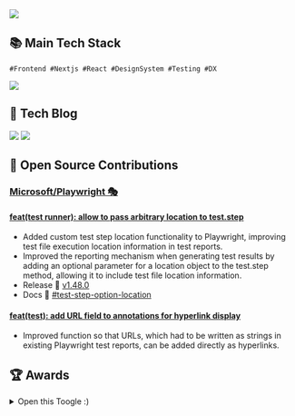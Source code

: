 <a href="https://hhpluscertificateofcompletion.oopy.io/">
  <img src="https://static.spartacodingclub.kr/hanghae99/plus/completion/badge_black.svg" />
</a>

<div align="left">
<h2>📚 Main Tech Stack </h2> 

```
#Frontend #Nextjs #React #DesignSystem #Testing #DX
```

 <img src="https://go-skill-icons.vercel.app/api/icons?i=js,ts,react,nextjs,playwright,cypress,jest,storybook&titles=true"/>

<div align="left">
<h2> 📝 Tech Blog </h2> 

<img src="https://img.shields.io/badge/velog-20C997?style=flat-square&logo=Velog&logoColor=white&link=https://velog.io/@osohyun0224/posts"/> <img src="https://img.shields.io/badge/Medium-000000?style=flat-square&logo=Medium&logoColor=white&link=https://medium.com/@sovely0616"/>


<h2> 🤝 Open Source Contributions </h2> 

### [Microsoft/Playwright 🎭](https://github.com/microsoft/playwright)<br/>

#### [feat(test runner): allow to pass arbitrary location to test.step](https://github.com/microsoft/playwright/pull/32504)
- Added custom test step location functionality to Playwright, improving test file execution location information in test reports.
- Improved the reporting mechanism when generating test results by adding an optional parameter for a location object to the test.step method, allowing it to include test file location information.
- Release 🔖 [v1.48.0](https://github.com/microsoft/playwright/releases/tag/v1.48.0)
- Docs 📄 [#test-step-option-location](https://playwright.dev/docs/api/class-test#test-step-option-location)

#### [feat(test): add URL field to annotations for hyperlink display](https://github.com/microsoft/playwright/pull/30665)
- Improved function so that URLs, which had to be written as strings in existing Playwright test reports, can be added directly as hyperlinks.

<h2>🏆 Awards </h2> 

<details>
  <summary>Open this Toogle :)</summary>

| Award 	| Date                         	     | Contest                  | Repository			|
|-------------|---------------------------------   |-----------------------	|-----------------------	|
| 🏆 **최고상(1등 우수 수료)** | 2024.11.30 | 항해 플러스 프론트엔드 3기 | [항해 플러스 프론트엔드 3기 과제 🤓](https://github.com/sync-without-async/Rehab-FrontEnd) |
| 🏆 **후원기업상(4위, 딥노이드)** | 2024.08.06 | 2024 SW중심대학 디지털 경진대회 | [비대면 재활치료를 돕는 웹서비스,<br/>  Re:Hab 👨🏻‍⚕️](https://github.com/sync-without-async/Rehab-FrontEnd) |
| 🏆 **우수상 (3위)** | 2024.08.03 | 2024 kakao x Goorm <br/> 구름톤 유니브 in Jeju | [우리 아이 맞춤 백신 추천 서비스,<br/> 백곰 ver.2 🐻‍❄️](https://github.com/9oormthon-univ/2024_JEJU_VACGOM_FE) |
| 🏆 **이달의 NClouder** | 2024.04.09 | 2024 3월 이달의 Nclouder| [네이버클라우드의 기술 콘텐츠 리워드 프로그램 <br/>  [이달의 Nclouder🏆] 3월 주인공을 소개합니다!](https://blog.naver.com/n_cloudplatform/223410615316) |
| 🏆 **최우수상<br/>(2위, 구름대표상)** | 2024.03.24 | 2024 kakao x Goorm <br/> 구름톤 유니브 벚꽃톤| [20대 백신 접종률 향상을 위한 서비스 ,<br/> 백곰 🐻‍❄️](https://github.com/goormthon-Univ/2024_BEOTKKOTTHON_TEAM_4_FE) |
| 🏆 **대상<br/>(1위, 총장상)** | 2023.12.08 | 2023-2 한림대학교 SW캡스톤디자인 <br/>  경진대회 | [비대면 재활치료를 돕는 웹서비스,<br/>  Re:Hab 👨🏻‍⚕️](https://github.com/sync-without-async/Rehab-FrontEnd) |
| 🥉 은상(3위) | 2023.11.21 | 2023 한림대학교 정보과학대학 학술제 | [제대로 기록하는 내 친구를 위한 현명한 소비, <br/> Amica! 🐶](https://github.com/Likelion-MainHackaton-2team/Amica_Frontend) |
| 🏆 **대상(1위)** |  2023.11.19 | 2023 한림대x강원대 연합 해커톤, <br/>  감자톤 | [지구의 심장박동에 크레딧을 부여하여,<br/> 환경에 공헌하다🪙](https://github.com/2023-LIKEPOTATO-HACKATON/Frontend-Repo) |
| 🥈 은상(2위) | 2023.11.08 | 2023 한림대학교 SW 동아리 <br/> 소프트웨어전시회  | [2023 한림대학교 대동제 웹사이트, Go Back 🎆](https://github.com/Hallym-LIKELION/HallymFestival2023-Frontend) |
| 🏆 **금상<br/>(1위, 총장상)** | 2023.11.01 | 2023 한림대학교 Github <br/> 이력서 해커톤 | [Nextjs와 Typescript로 개발한 <br/>오소현 이력서 웹사이트🤓](https://github.com/osohyun0224/osohyun-portfolio-website) |
| 🏆 **대상<br/>(1위, 총장상)** | 2023.11.01 | 2023 한림대학교 웹 개발 해커톤 | [오직 한림대생만을 위한 공동구매, LymBUY💸](https://github.com/2023-Hallym-Web-Hackaton/Hallym-Frontend) |
| 🏆 **우수상 <br/> (3위,<br/>SW중심대학<br/>협의회장상)** | 2023.06.30 | 2023 SW중심대학 공동해커톤  | [원클릭 콘텐츠 현지화 웹서비스, LOCA 🌍](https://github.com/osohyun0224/SWUniv_Hackaton_FrontEnd) |
| 🥇 켈러상(1위) | 2023.06.20 | 2023 한림대학교 <br/> 우수 교생실습 경진대회 | [2023 정보컴퓨터 교생실습 수업 복습장 웹앱](https://github.com/osohyun0224/React_Firebase_StudyNote_withMinRak) |

</details>

